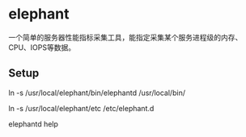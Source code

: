 # elephant
一个简单的服务器性能指标采集工具，能指定采集某个服务进程级的内存、CPU、IOPS等数据。


## Setup
ln -s /usr/local/elephant/bin/elephantd /usr/local/bin/

ln -s /usr/local/elephant/etc /etc/elephant.d

elephantd help
